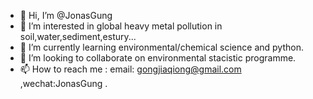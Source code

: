 - 👋 Hi, I’m @JonasGung
- 👀 I’m interested in global heavy metal pollution in soil,water,sediment,estury...
- 🌱 I’m currently learning environmental/chemical science and python.
- 💞️ I’m looking to collaborate on environmental stacistic programme.
- 📫 How to reach me : email: gongjiaqiong@gmail.com ,wechat:JonasGung .

<!---
JonasGung/JonasGung is a ✨ special ✨ repository because its `README.md` (this file) appears on your GitHub profile.
You can click the Preview link to take a look at your changes.
--->
